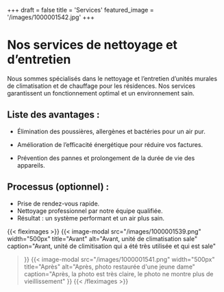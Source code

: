 +++
draft = false
title = 'Services'
featured_image = '/images/1000001542.jpg'
+++

# Nos services de nettoyage et d’entretien

Nous sommes spécialisés dans le nettoyage et l’entretien d’unités murales de climatisation et de chauffage pour les résidences. Nos services garantissent un fonctionnement optimal et un environnement sain.

## Liste des avantages :
- Élimination des poussières, allergènes et bactéries pour un air pur.

- Amélioration de l’efficacité énergétique pour réduire vos factures.

- Prévention des pannes et prolongement de la durée de vie des appareils.

## Processus (optionnel) :

- Prise de rendez-vous rapide.
- Nettoyage professionnel par notre équipe qualifiée.
- Résultat : un système performant et un air plus sain.

{{< fleximages >}}
{{< image-modal 
    src="/images/1000001539.png" 
    width="500px"
    title="Avant"
    alt="Avant, unité de climatisation sale"
    caption="Avant, unité de climitisation qui a été très utilisée et qui est sale" 
>}}
{{< image-modal 
    src="/images/1000001541.png"
    width="500px"
    title="Après"
    alt="Après, photo restaurée d'une jeune dame"
    caption="Après, la photo est très claire, le photo ne montre plus de vieillissement" 
>}}
{{< /fleximages >}}

